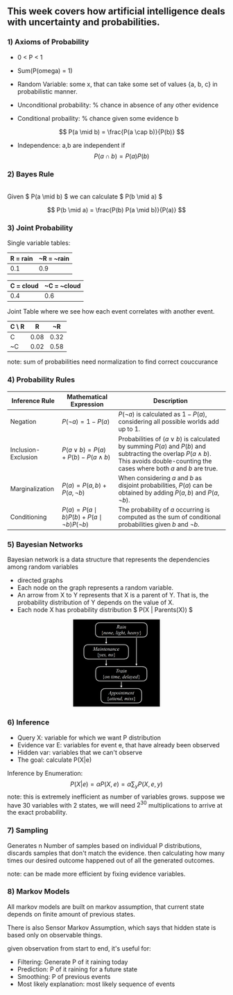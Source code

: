 ## This week covers how artificial intelligence deals with uncertainty and probabilities. 

### 1) Axioms of Probability 
* 0 < P < 1
* Sum(P(omega) = 1)
* Random Variable: some x, that can take some set of values {a, b, c} in probabilistic manner. 
* Unconditional probability: % chance in absence of any other evidence
* Conditional probaility: % chance given some evidence b

    $$ P(a \mid b) = \frac{P(a \cap b)}{P(b)} $$
* Independence: a,b are independent if 
        $$ P(a \cap b) = P(a)P(b) $$

### 2) Bayes Rule 
<br> Given $ P(a \mid b) $ we can calculate $ P(b \mid a) $

$$
P(b \mid a) = \frac{P(b) P(a \mid b)}{P(a)}
$$

### 3) Joint Probability 

Single variable tables: 

| R = rain | ~R = ~rain|    
|----------|-----------| 
| 0.1      | 0.9       |
    
| C = cloud | ~C = ~cloud |    
|----------|-----------| 
| 0.4      | 0.6       |

Joint Table where we see how each event correlates with another event. 

| C \ R   | R  | ~R |
|---------|----------|-----------|
| C   | 0.08     | 0.32      |
| ~C   | 0.02     | 0.58      |

note: sum of probabilities need normalization to find correct couccurance 

### 4) Probability Rules 
    
| Inference Rule                | Mathematical Expression                     | Description |
|-------------------------------|---------------------------------------------|-------------|
| Negation                      | $P(\neg a) = 1 - P(a)$                     | $P(\neg a)$ is calculated as $1 - P(a)$, considering all possible worlds add up to $1$. |
| Inclusion-Exclusion           | $P(a \lor b) = P(a) + P(b) - P(a \land b)$  | Probabilities of $(a \lor b)$ is calculated by summing $P(a)$ and $P(b)$ and subtracting the overlap $P(a \land b)$. This avoids double-counting the cases where both $a$ and $b$ are true. |
| Marginalization               | $P(a) = P(a, b) + P(a, \neg b)$             | When considering $a$ and $b$ as disjoint probabilities, $P(a)$ can be obtained by adding $P(a, b)$ and $P(a, \neg b)$. |
| Conditioning                  | $` P(a) = P(a \mid b)P(b) + P(a \mid \neg b)P(\neg b) `$ | The probability of $a$ occurring is computed as the sum of conditional probabilities given $b$ and $\neg b$. |

### 5) Bayesian Networks

Bayesian network is a data structure that represents the dependencies among random variables
* directed graphs
* Each node on the graph represents a random variable.
* An arrow from X to Y represents that X is a parent of Y. That is, the probability distribution of Y depends on the value of X.
* Each node X has probability distribution $ P(X | Parents(X)) $

<div align="center">
<img src="./images/bayesiannetwork.png" width="200" />
</div>

### 6) Inference 
* Query X: variable for which we want P distribution
* Evidence var E: variables for event e, that have already been observed
* Hidden var: variables that we can't observe
* The goal: calculate P(X|e)

Inference by Enumeration: 
$$
P(X | e) = \alpha P(X, e) = \alpha \sum_{y} P(X, e, y)
$$
note: this is extremely inefficient as number of variables grows. suppose we have 30 variables with 2 states, we will need $2^{30}$ multiplications to arrive at the exact probability.

### 7) Sampling 

Generates n Number of samples based on individual P distributions, discards samples that don't match the evidence.
then calculating how many times our desired outcome happened out of all the generated outcomes.  

note: can be made more efficient by fixing evidence variables. 

### 8) Markov Models 
    
All markov models are built on markov assumption, that current state depends on finite amount of previous states. 

There is also Sensor Markov Assumption, which says that hidden state is based only on observable things.

given observation from start to end, it's useful for: 
* Filtering: Generate P of it raining today
* Prediction: P of it raining for a future state
* Smoothing: P of previous events
* Most likely explanation: most likely sequence of events



